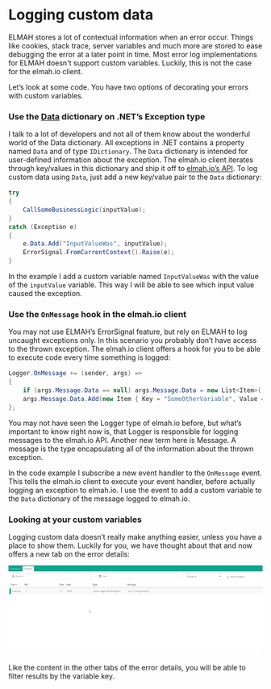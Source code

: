 # Logging custom data

ELMAH stores a lot of contextual information when an error occur. Things like cookies, stack trace, server variables and much more are stored to ease debugging the error at a later point in time. Most error log implementations for ELMAH doesn't support custom variables. Luckily, this is not the case for the elmah.io client.

Let’s look at some code. You have two options of decorating your errors with custom variables.

### Use the [Data](https://msdn.microsoft.com/en-us/library/system.exception.data%28v=vs.110%29.aspx) dictionary on .NET’s Exception type

I talk to a lot of developers and not all of them know about the wonderful world of the Data dictionary. All exceptions in .NET contains a property named `Data` and of type `IDictionary`. The `Data` dictionary is intended for user-defined information about the exception. The elmah.io client iterates through key/values in this dictionary and ship it off to [elmah.io’s API](https://elmah.io/api). To log custom data using `Data`, just add a new key/value pair to the `Data` dictionary:

```csharp
try
{
    CallSomeBusinessLogic(inputValue);
}
catch (Exception e)
{
    e.Data.Add("InputValueWas", inputValue);
    ErrorSignal.FromCurrentContext().Raise(e);
}
```

In the example I add a custom variable named `InputValueWas` with the value of the `inputValue` variable. This way I will be able to see which input value caused the exception.

### Use the `OnMessage` hook in the elmah.io client

You may not use ELMAH’s ErrorSignal feature, but rely on ELMAH to log uncaught exceptions only. In this scenario you probably don’t have access to the thrown exception. The elmah.io client offers a hook for you to be able to execute code every time something is logged:

```csharp
Logger.OnMessage += (sender, args) =>
{
    if (args.Message.Data == null) args.Message.Data = new List<Item>();
    args.Message.Data.Add(new Item { Key = "SomeOtherVariable", Value = someVariable });
};
```

You may not have seen the Logger type of elmah.io before, but what’s important to know right now is, that Logger is responsible for logging messages to the elmah.io API. Another new term here is Message. A message is the type encapsulating all of the information about the thrown exception.

In the code example I subscribe a new event handler to the `OnMessage` event. This tells the elmah.io client to execute your event handler, before actually logging an exception to elmah.io. I use the event to add a custom variable to the `Data` dictionary of the message logged to elmah.io.

### Looking at your custom variables

Logging custom data doesn’t really make anything easier, unless you have a place to show them. Luckily for you, we have thought about that and now offers a new tab on the error details:

![Custom Variables](images/looking_at_custom_variables.gif)

Like the content in the other tabs of the error details, you will be able to filter results by the variable key.

